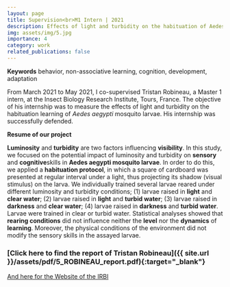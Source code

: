 ```yaml
---
layout: page
title: Supervision<br>M1 Intern | 2021
description: Effects of light and turbidity on the habituation of Aedes aegypti mosquito larvae
img: assets/img/5.jpg
importance: 4
category: work
related_publications: false
---
```

**Keywords** behavior, non-associative learning, cognition, development, adaptation

From March 2021 to May 2021, I co-supervised Tristan Robineau, a Master 1 intern, at the Insect Biology Research Institute, Tours, France. The objective of his internship was to measure the effects of light and turbidity on the habituation learning of _Aedes aegypti_ mosquito larvae. His internship was successfully defended.

**Resume of our project**

**Luminosity** and **turbidity** are two factors influencing **visibility**. In this study, we focused on the potential impact of luminosity and turbidity on **sensory** and **cognitive**skills in **Aedes aegypti mosquito larvae**. In order to do this, we applied a **habituation protocol**, in which a square of cardboard was presented at regular interval under a light, thus projecting its shadow (visual stimulus) on the larva. We individually trained several larvae reared under different luminosity and turbidity conditions; (1) larvae raised in **light** and **clear water**; (2) larvae raised in **light** and **turbid water**; (3) larvae raised in **darkness** and **clear water**; (4) larvae raised in **darkness** and **turbid water**. Larvae were trained in clear or turbid water. Statistical analyses showed that **rearing conditions** did not influence neither the **level** nor the **dynamics** of **learning**. Moreover, the physical conditions of the environment did not modify the sensory skills in the assayed larvae.

### <span>[Click here to find the report of Tristan Robineau]({{ site.url }}/assets/pdf/5_ROBINEAU_report.pdf){:target="\_blank"}</span>

[And here for the Website of the IRBI](https://irbi.univ-tours.fr/version-francaise/recherche/equipe-3-inov)
